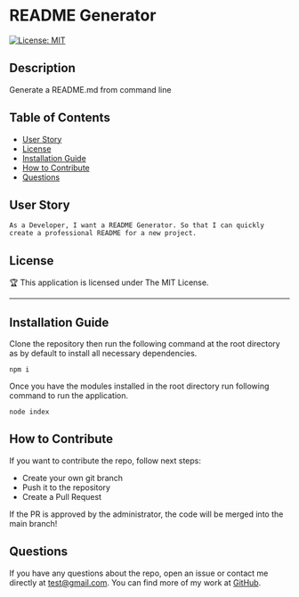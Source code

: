 # README Generator 

[![License: MIT](https://img.shields.io/badge/License-MIT-yellow.svg)](https://opensource.org/licenses/MIT)
  
## Description

Generate a README.md from command line

## Table of Contents 

* [User Story](#user-story)
* [License](#license)
* [Installation Guide](#installation-guide)
* [How to Contribute](#how-to-contribute)
* [Questions](#questions)

## User Story

```
As a Developer, I want a README Generator. So that I can quickly create a professional README for a new project.
```

## License

🏆 This application is licensed under The MIT License.

---

## Installation Guide

Clone the repository then run the following command at the root directory as by default to install all necessary dependencies.

```
npm i
```
    
Once you have the modules installed in the root directory run following command to run the application.
    
```
node index
```

## How to Contribute

If you want to contribute the repo, follow next steps:

- Create your own git branch
- Push it to the repository
- Create a Pull Request
    
If the PR is approved by the administrator, the code will be merged into the main branch!
 
## Questions

If you have any questions about the repo, open an issue or contact me directly at test@gmail.com. You can find more of my work at [GitHub](https://github.com/nara1469/).